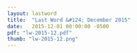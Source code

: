 ```yaml
---
layout: lastword
title:  "Last Word &#124; December 2015"
date:   2015-12-01 00:00:00 -0500
pdf: "lw-2015-12.pdf"
thumb: "lw-2015-12.png"
---
```

